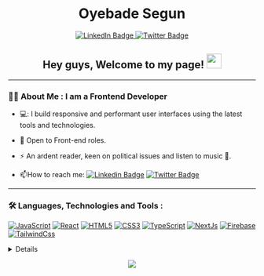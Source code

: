 <!-- header -->
<div id="header" align="center">
<!--   <img src="https://media.giphy.com/media/M9gbBd9nbDrOTu1Mqx/giphy.gif" width="100"/> -->
  
  
  <div id="badges">
    <h1>Oyebade Segun </h1>
  <a href="https://www.linkedin.com/in/samuel-oyebade">
    <img src="https://img.shields.io/badge/LinkedIn-blue?style=for-the-badge&logo=linkedin&logoColor=white" alt="LinkedIn Badge"/>
  </a>
  <a href="https://twitter.com/samsegun10">
    <img src="https://img.shields.io/badge/Twitter-blue?style=for-the-badge&logo=twitter&logoColor=white" alt="Twitter Badge"/>
  </a>
</div>
  <h2>
  Hey guys, Welcome to my page!
  <img src="https://media.giphy.com/media/hvRJCLFzcasrR4ia7z/giphy.gif" width="30px"/>
</h2>
</div>

---

### :man_technologist: About Me : I am a Frontend Developer

- 💻: I build responsive and performant user interfaces using the latest tools and technologies.

- :seedling: Open to Front-end roles.

- :zap: An ardent reader, keen on political issues and listen to music 🎵.

- :mailbox:How to reach me: [![Linkedin Badge](https://img.shields.io/badge/-LinkedIn-blue?style=flat&logo=Linkedin&logoColor=white)](https://www.linkedin.com/in/samuel-oyebade) [![Twitter Badge](https://img.shields.io/badge/-Twitter-blue?style=flat&logo=twitter&logoColor=white)](https://www.twitter.com/samsegun10)

---

### :hammer_and_wrench: Languages, Technologies and Tools :
[![JavaScript](https://img.shields.io/badge/javascript-black?style=for-the-badge&logo=javascript)](https://github.com/samsegun)
[![React](https://img.shields.io/badge/react-black?style=for-the-badge&logo=react)](https://github.com/samsegun)
[![HTML5](https://img.shields.io/badge/html5-black?style=for-the-badge&logo=html5)](https://github.com/samsegun)
[![CSS3](https://img.shields.io/badge/css3-black?style=for-the-badge&logo=css3)](https://github.com/samsegun)
[![TypeScript](https://img.shields.io/badge/typescript-black?style=for-the-badge&logo=typescript)](https://github.com/samsegun)
[![NextJs](https://img.shields.io/badge/next.js-black?style=for-the-badge&logo=nextdotjs)](https://github.com/samsegun)
[![Firebase](https://img.shields.io/badge/firebase-black?style=for-the-badge&logo=firebase)](https://github.com/samsegun)
[![TailwindCss](https://img.shields.io/badge/tailwindcss-black?style=for-the-badge&logo=tailwindcss)](https://github.com/samsegun)

<details>
<p align="center">
  <a href="https://github.com/samsegun">
    <img src="http://github-profile-summary-cards.vercel.app/api/cards/profile-details?username=samsegun&theme=transparent" />
  </a>
  <a href="https://github.com/samsegun">
    <img src="https://github-readme-streak-stats.herokuapp.com/?user=samsegun&hide_border=true&card_width=338&theme=transparent" />
  </a>
<!--   <a href="https://github.com/samsegun">
    <img src="http://github-profile-summary-cards.vercel.app/api/cards/stats?username=samsegun&theme=transparent" />
  </a> -->
  <a href="https://github.com/samsegun">
    <img src="https://github-readme-stats.vercel.app/api/top-langs/?username=samsegun&&card_width=699&hide_border=true&theme=transparent" />
  </a>
</p>
</details>

<p align="center">
  <a href="https://github.com/samsegun">
    <img src="https://komarev.com/ghpvc/?username=samsegun&color=blue&style=flat)" />
  </a>
</p>
  
